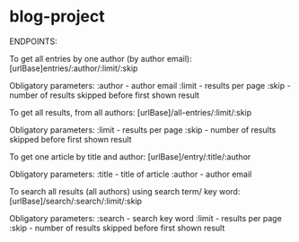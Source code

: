 # blog-project

ENDPOINTS: 

To get all entries by one author (by author email):
[urlBase]entries/:author/:limit/:skip

Obligatory parameters:
:author - author email
:limit - results per page 
:skip - number of results skipped before first shown result 


To get all results, from all authors:
[urlBase]/all-entries/:limit/:skip

Obligatory parameters:
:limit - results per page 
:skip - number of results skipped before first shown result 

To get one article by title and author:
[urlBase]/entry/:title/:author 

Obligatory parameters:
:title - title of article
:author - author email

To search all results (all authors) using search term/ key word:
[urlBase]/search/:search/:limit/:skip

Obligatory parameters:
:search - search key word 
:limit - results per page 
:skip - number of results skipped before first shown result 

